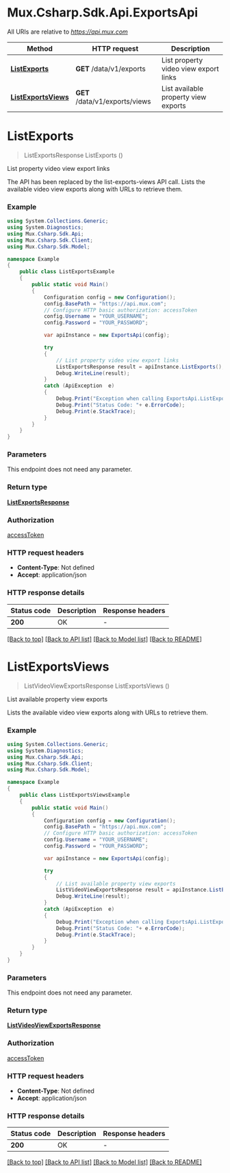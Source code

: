 # Mux.Csharp.Sdk.Api.ExportsApi

All URIs are relative to *https://api.mux.com*

Method | HTTP request | Description
------------- | ------------- | -------------
[**ListExports**](ExportsApi.md#listexports) | **GET** /data/v1/exports | List property video view export links
[**ListExportsViews**](ExportsApi.md#listexportsviews) | **GET** /data/v1/exports/views | List available property view exports


<a name="listexports"></a>
# **ListExports**
> ListExportsResponse ListExports ()

List property video view export links

The API has been replaced by the list-exports-views API call.  Lists the available video view exports along with URLs to retrieve them. 

### Example
```csharp
using System.Collections.Generic;
using System.Diagnostics;
using Mux.Csharp.Sdk.Api;
using Mux.Csharp.Sdk.Client;
using Mux.Csharp.Sdk.Model;

namespace Example
{
    public class ListExportsExample
    {
        public static void Main()
        {
            Configuration config = new Configuration();
            config.BasePath = "https://api.mux.com";
            // Configure HTTP basic authorization: accessToken
            config.Username = "YOUR_USERNAME";
            config.Password = "YOUR_PASSWORD";

            var apiInstance = new ExportsApi(config);

            try
            {
                // List property video view export links
                ListExportsResponse result = apiInstance.ListExports();
                Debug.WriteLine(result);
            }
            catch (ApiException  e)
            {
                Debug.Print("Exception when calling ExportsApi.ListExports: " + e.Message );
                Debug.Print("Status Code: "+ e.ErrorCode);
                Debug.Print(e.StackTrace);
            }
        }
    }
}
```

### Parameters
This endpoint does not need any parameter.

### Return type

[**ListExportsResponse**](ListExportsResponse.md)

### Authorization

[accessToken](../README.md#accessToken)

### HTTP request headers

 - **Content-Type**: Not defined
 - **Accept**: application/json


### HTTP response details
| Status code | Description | Response headers |
|-------------|-------------|------------------|
| **200** | OK |  -  |

[[Back to top]](#) [[Back to API list]](../README.md#documentation-for-api-endpoints) [[Back to Model list]](../README.md#documentation-for-models) [[Back to README]](../README.md)

<a name="listexportsviews"></a>
# **ListExportsViews**
> ListVideoViewExportsResponse ListExportsViews ()

List available property view exports

Lists the available video view exports along with URLs to retrieve them.

### Example
```csharp
using System.Collections.Generic;
using System.Diagnostics;
using Mux.Csharp.Sdk.Api;
using Mux.Csharp.Sdk.Client;
using Mux.Csharp.Sdk.Model;

namespace Example
{
    public class ListExportsViewsExample
    {
        public static void Main()
        {
            Configuration config = new Configuration();
            config.BasePath = "https://api.mux.com";
            // Configure HTTP basic authorization: accessToken
            config.Username = "YOUR_USERNAME";
            config.Password = "YOUR_PASSWORD";

            var apiInstance = new ExportsApi(config);

            try
            {
                // List available property view exports
                ListVideoViewExportsResponse result = apiInstance.ListExportsViews();
                Debug.WriteLine(result);
            }
            catch (ApiException  e)
            {
                Debug.Print("Exception when calling ExportsApi.ListExportsViews: " + e.Message );
                Debug.Print("Status Code: "+ e.ErrorCode);
                Debug.Print(e.StackTrace);
            }
        }
    }
}
```

### Parameters
This endpoint does not need any parameter.

### Return type

[**ListVideoViewExportsResponse**](ListVideoViewExportsResponse.md)

### Authorization

[accessToken](../README.md#accessToken)

### HTTP request headers

 - **Content-Type**: Not defined
 - **Accept**: application/json


### HTTP response details
| Status code | Description | Response headers |
|-------------|-------------|------------------|
| **200** | OK |  -  |

[[Back to top]](#) [[Back to API list]](../README.md#documentation-for-api-endpoints) [[Back to Model list]](../README.md#documentation-for-models) [[Back to README]](../README.md)

